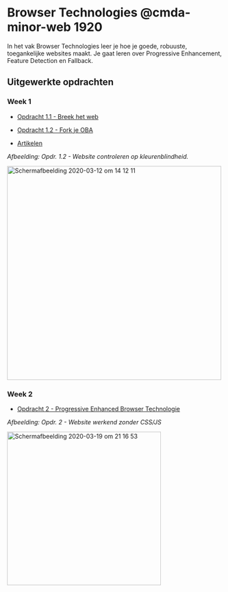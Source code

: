 # Browser Technologies @cmda-minor-web 1920

In het vak Browser Technologies leer je hoe je goede, robuuste, toegankelijke websites maakt. Je gaat leren over Progressive Enhancement, Feature Detection en Fallback. 

## Uitgewerkte opdrachten 

### Week 1
* [Opdracht 1.1 -  Breek het web](https://github.com/marissaverdonck/browser-technologies-1920/wiki/Opdracht-1---Onderzoek-2-features)

* [Opdracht 1.2 - Fork je OBA](https://github.com/marissaverdonck/browser-technologies-1920/wiki/Opdracht-1.2)

* [Artikelen](https://github.com/marissaverdonck/browser-technologies-1920/wiki/Artikelen-week-1)

_Afbeelding: Opdr. 1.2 - Website controleren op kleurenblindheid._

<img width="500" alt="Schermafbeelding 2020-03-12 om 14 12 11" src="https://user-images.githubusercontent.com/43657951/76525127-93aba780-646b-11ea-97b6-e4d50393a2b3.png">

### Week 2
* [Opdracht 2 -  Progressive Enhanced Browser Technologie](https://github.com/marissaverdonck/browser-technologies-1920/wiki/Opdracht-2)

_Afbeelding: Opdr. 2 - Website werkend zonder CSS/JS_

<img width="359" alt="Schermafbeelding 2020-03-19 om 21 16 53" src="https://user-images.githubusercontent.com/43657951/77111086-fe8a4f00-6a26-11ea-87a6-7789918e4762.png">

